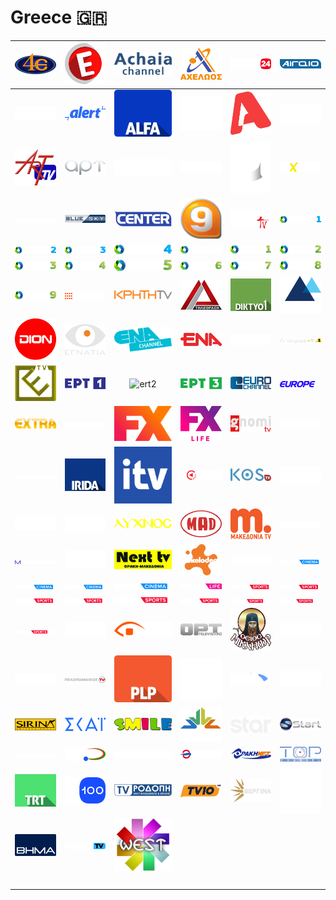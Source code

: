 # Greece 🇬🇷

| ![4e-tv] | ![a-epsilon-tv] | ![achaia-channel] | ![acheloos-tv] | ![action-24] | ![aegean-islands] |
|:---:|:---:|:---:|:---:|:---:|:---:|
| ![aeolos-tv] | ![alert-tv] | ![alfa-tv] | ![alithia-tv] | ![alpha-tv] | ![ant1] |
| ![art] | ![art-tv_1] | ![astra-tv] | ![atlas-tv] | ![attica-tv] | ![axion-tv] |
| ![best-tv] | ![blue-sky] | ![center-tv] | ![channel-9] | ![corfu-tv] | ![cosmote-cinema-1] |
| ![cosmote-cinema-2] | ![cosmote-cinema-3] | ![cosmote-cinema-4] | ![cosmote-history] | ![cosmote-sport-1] | ![cosmote-sport-2] |
| ![cosmote-sport-3] | ![cosmote-sport-4] | ![cosmote-sport-5] | ![cosmote-sport-6] | ![cosmote-sport-7] | ![cosmote-sport-8] |
| ![cosmote-sport-9] | ![creta] | ![crete-tv] | ![delta-tv] | ![diktyo-1] | ![diktyo-tv] |
| ![dion-tv] | ![egnatia-tv] | ![ena-channel] | ![ena-tv] | ![epiloges-tv] | ![epirus-tv1] |
| ![epsilon-tv] | ![ert1] | ![ert2] | ![ert3] | ![euro-channel] | ![europe-one] |
| ![extra-channel] | ![flash-tv] | ![fx] | ![fx-life] | ![gnomi-tv] | ![high-tv] |
| ![ionian-channel] | ![irida-tv] | ![itv] | ![kontra-channel] | ![kos-tv] | ![kosmos-tv] |
| ![kriti-tv1] | ![lepanto-tv] | ![lyxnos-tv] | ![mad] | ![makedonia-tv] | ![mega-channel] |
| ![mesogeios-tv] | ![new-television] | ![next-tv] | ![nickelodeon] | ![notos-tv] | ![nova-cinema-1] |
| ![nova-cinema-2] | ![nova-cinema-3] | ![nova-cinema-4] | ![nova-life] | ![nova-sports-1] | ![nova-sports-2] |
| ![nova-sports-3] | ![nova-sports-4] | ![nova-sports-5] | ![nova-sports-6] | ![nova-sports-news] | ![nova-sports-prime] |
| ![nova-sports-start] | ![open-tv] | ![orestiada-tv] | ![ort] | ![osios-nikanor] | ![patrida-tv] |
| ![pella-tv] | ![peloponnese-tv] | ![plp] | ![rise-tv] | ![rtp-kentpo] | ![samiaki-tv] |
| ![sirina-tv] | ![skai-tv] | ![smile-tv] | ![star-central-greece] | ![star-channel] | ![start-tv] |
| ![super-b] | ![super-tv] | ![syros-tv] | ![thessaly] | ![thraki-net] | ![top-channel] |
| ![trt] | ![tv-100] | ![tv-rodopi] | ![tv10] | ![vergina-tv] | ![village-cinema] |
| ![vima-tv] | ![vouli-tv] | ![west-channel] | ![space] | ![space] | ![space] |
| ![space] | ![space] | ![space] | ![space] | ![space] | ![space] |


[4e-tv]:4e-tv-gr.png
[a-epsilon-tv]:a-epsilon-tv-gr.png
[achaia-channel]:achaia-channel-gr.png
[acheloos-tv]:acheloos-tv-gr.png
[action-24]:action-24-gr.png
[aegean-islands]:aegean-islands-gr.png
[aeolos-tv]:aeolos-tv-gr.png
[alert-tv]:alert-tv-gr.png
[alfa-tv]:alfa-tv-gr.png
[alithia-tv]:alithia-tv-gr.png
[alpha-tv]:alpha-tv-gr.png
[ant1]:ant1-gr.png
[art]:art-gr.png
[art-tv_1]:art-tv_1-gr.png
[astra-tv]:astra-tv-gr.png
[atlas-tv]:atlas-tv-gr.png
[attica-tv]:attica-tv-gr.png
[axion-tv]:axion-tv-gr.png
[best-tv]:best-tv-gr.png
[blue-sky]:blue-sky-gr.png
[center-tv]:center-tv-gr.png
[channel-9]:channel-9-gr.png
[corfu-tv]:corfu-tv-gr.png
[cosmote-cinema-1]:cosmote-cinema-1-gr.png
[cosmote-cinema-2]:cosmote-cinema-2-gr.png
[cosmote-cinema-3]:cosmote-cinema-3-gr.png
[cosmote-cinema-4]:cosmote-cinema-4-gr.png
[cosmote-history]:cosmote-history-gr.png
[cosmote-sport-1]:cosmote-sport-1-gr.png
[cosmote-sport-2]:cosmote-sport-2-gr.png
[cosmote-sport-3]:cosmote-sport-3-gr.png
[cosmote-sport-4]:cosmote-sport-4-gr.png
[cosmote-sport-5]:cosmote-sport-5-gr.png
[cosmote-sport-6]:cosmote-sport-6-gr.png
[cosmote-sport-7]:cosmote-sport-7-gr.png
[cosmote-sport-8]:cosmote-sport-8-gr.png
[cosmote-sport-9]:cosmote-sport-9-gr.png
[creta]:creta-gr.png
[crete-tv]:crete-tv-gr.png
[delta-tv]:delta-tv-gr.png
[diktyo-1]:diktyo-1-gr.png
[diktyo-tv]:diktyo-tv-gr.png
[dion-tv]:dion-tv-gr.png
[egnatia-tv]:egnatia-tv-gr.png
[ena-channel]:ena-channel-gr.png
[ena-tv]:ena-tv-gr.png
[epiloges-tv]:epiloges-tv-gr.png
[epirus-tv1]:epirus-tv1-gr.png
[epsilon-tv]:epsilon-tv-gr.png
[ert1]:ert1-gr.png
[ert2]:ert2-gr.png
[ert3]:ert3-gr.png
[euro-channel]:euro-channel-gr.png
[europe-one]:europe-one-gr.png
[extra-channel]:extra-channel-gr.png
[flash-tv]:flash-tv-gr.png
[fx]:fx-gr.png
[fx-life]:fx-life-gr.png
[gnomi-tv]:gnomi-tv-gr.png
[high-tv]:high-tv-gr.png
[ionian-channel]:ionian-channel-gr.png
[irida-tv]:irida-tv-gr.png
[itv]:itv-gr.png
[kontra-channel]:kontra-channel-gr.png
[kos-tv]:kos-tv-gr.png
[kosmos-tv]:kosmos-tv-gr.png
[kriti-tv1]:kriti-tv1-gr.png
[lepanto-tv]:lepanto-tv-gr.png
[lyxnos-tv]:lyxnos-tv-gr.png
[mad]:mad-gr.png
[makedonia-tv]:makedonia-tv-gr.png
[mega-channel]:mega-channel-gr.png
[mesogeios-tv]:mesogeios-tv-gr.png
[new-television]:new-television-gr.png
[next-tv]:next-tv-gr.png
[nickelodeon]:nickelodeon-gr.png
[notos-tv]:notos-tv-gr.png
[nova-cinema-1]:nova-cinema-1-gr.png
[nova-cinema-2]:nova-cinema-2-gr.png
[nova-cinema-3]:nova-cinema-3-gr.png
[nova-cinema-4]:nova-cinema-4-gr.png
[nova-life]:nova-life-gr.png
[nova-sports-1]:nova-sports-1-gr.png
[nova-sports-2]:nova-sports-2-gr.png
[nova-sports-3]:nova-sports-3-gr.png
[nova-sports-4]:nova-sports-4-gr.png
[nova-sports-5]:nova-sports-5-gr.png
[nova-sports-6]:nova-sports-6-gr.png
[nova-sports-news]:nova-sports-news-gr.png
[nova-sports-prime]:nova-sports-prime-gr.png
[nova-sports-start]:nova-sports-start-gr.png
[open-tv]:open-tv-gr.png
[orestiada-tv]:orestiada-tv-gr.png
[ort]:ort-gr.png
[osios-nikanor]:osios-nikanor-gr.png
[patrida-tv]:patrida-tv-gr.png
[pella-tv]:pella-tv-gr.png
[peloponnese-tv]:peloponnese-tv-gr.png
[plp]:plp-gr.png
[rise-tv]:rise-tv-gr.png
[rtp-kentpo]:rtp-kentpo-gr.png
[samiaki-tv]:samiaki-tv-gr.png
[sirina-tv]:sirina-tv-gr.png
[skai-tv]:skai-tv-gr.png
[smile-tv]:smile-tv-gr.png
[star-central-greece]:star-central-greece-gr.png
[star-channel]:star-channel-gr.png
[start-tv]:start-tv-gr.png
[super-b]:super-b-gr.png
[super-tv]:super-tv-gr.png
[syros-tv]:syros-tv-gr.png
[thessaly]:thessaly-gr.png
[thraki-net]:thraki-net-gr.png
[top-channel]:top-channel-gr.png
[trt]:trt-gr.png
[tv-100]:tv-100-gr.png
[tv-rodopi]:tv-rodopi-gr.png
[tv10]:tv10-gr.png
[vergina-tv]:vergina-tv-gr.png
[village-cinema]:village-cinema-gr.png
[vima-tv]:vima-tv-gr.png
[vouli-tv]:vouli-tv-gr.png
[west-channel]:west-channel-gr.png

[space]:../../misc/space-1500.png "Space"

